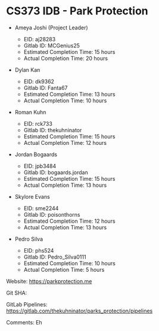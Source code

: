 
# CS373 IDB - Park Protection

- Ameya Joshi (Project Leader)
	- EID: aj28283
	- Gitlab ID: MCGenius25
	- Estimated Completion Time: 15 hours
	- Actual Completion Time: 20 hours

- Dylan Kan
	- EID: dk9362
	- Gitlab ID: Fanta67
	- Estimated Completion Time: 13 hours
	- Actual Completion Time: 10 hours

- Roman Kuhn
	- EID: rck733
	- Gitlab ID: thekuhninator
	- Estimated Completion Time: 15 hours
	- Actual Completion Time: 12 hours

- Jordan Bogaards
	- EID: jpb3484
	- Gitlab ID: bogaards.jordan
	- Estimated Completion Time: 15 hours
	- Actual Completion Time: 13 hours

- Skylore Evans
	- EID: sme2244
	- Gitlab ID: poisonthorns
	- Estimated Completion Time: 12 hours
	- Actual Completion Time: 13 hours

- Pedro Silva
	- EID: phs524
	- Gitlab ID: Pedro_Silva0111
	- Estimated Completion Time: 10 hours
	- Actual Completion Time: 5 hours


Website: https://parkprotection.me

Git SHA: 

GitLab Pipelines: https://gitlab.com/thekuhninator/parks_protection/pipelines

Comments: Eh